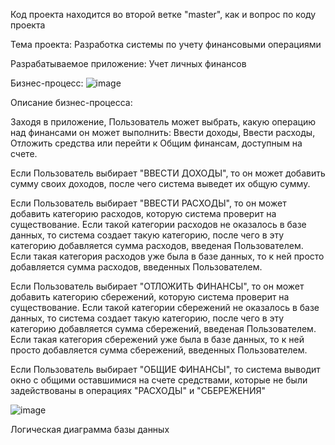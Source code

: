 Код проекта находится во второй ветке "master", как и вопрос по коду проекта




Тема проекта: Разработка системы по учету финансовыми операциями

Разрабатываемое приложение: Учет личных финансов

Бизнес-процесс:
![image](https://github.com/mrysoo/business-process-of-accounting-for-finances/assets/165904379/5648d224-2fda-4dde-a224-e022fab24059)


Описание бизнес-процесса: 

Заходя в приложение, Пользователь может выбрать, какую операцию над финансами он может выполнить: Ввести доходы, Ввести расходы, Отложить средства или перейти к Общим финансам, доступным на счете. 

Если Пользователь выбирает "ВВЕСТИ ДОХОДЫ", то он может добавить сумму своих доходов, после чего система выведет их общую сумму. 

Если Пользователь выбирает "ВВЕСТИ РАСХОДЫ", то он может добавить категорию расходов, которую система проверит на существование. Если такой категории расходов не оказалось в базе данных, то система создает такую категорию, после чего в эту категорию добавляется сумма расходов, введеная Пользователем. Если такая категория расходов уже была в базе данных, то к ней просто добавляется сумма расходов, введенных Пользователем. 

Если Пользователь выбирает "ОТЛОЖИТЬ ФИНАНСЫ", то он может добавить категорию сбережений, которую система проверит на существование. Если такой категории сбережений не оказалось в базе данных, то система создает такую категорию, после чего в эту категорию добавляется сумма сбережений, введеная Пользователем. Если такая категория сбережений уже была в базе данных, то к ней просто добавляется сумма сбережений, введенных Пользователем. 

Если Пользователь выбирает "ОБЩИЕ ФИНАНСЫ", то система выводит окно с общими оставшимися на счете средствами, которые не были задействованы в операциях "РАСХОДЫ" и "СБЕРЕЖЕНИЯ"


![image](https://github.com/mrysoo/business-process-of-accounting-for-finances/assets/165904379/009d5dc3-c438-4aa6-872a-f36affdf740e)

Логическая диаграмма базы данных
